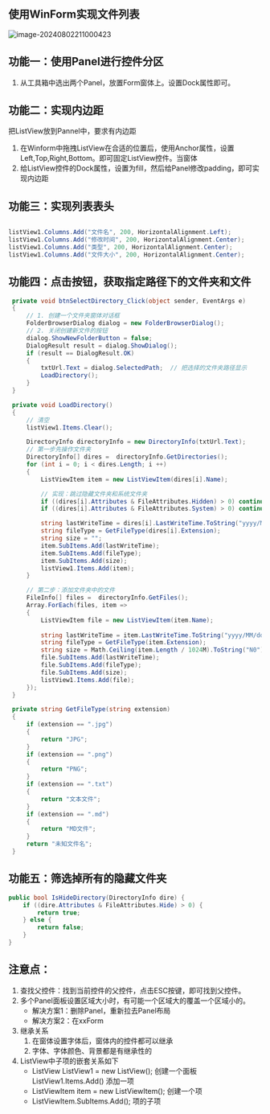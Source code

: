 ## 使用WinForm实现文件列表

![image-20240802211000423](C:\Users\HP\AppData\Roaming\Typora\typora-user-images\image-20240802211000423.png)

## 功能一：使用Panel进行控件分区

1. 从工具箱中选出两个Panel，放置Form窗体上。设置Dock属性即可。

## 功能二：实现内边距

把ListView放到Pannel中，要求有内边距

1. 在Winform中拖拽ListView在合适的位置后，使用Anchor属性，设置Left,Top,Right,Bottom。即可固定ListView控件。当窗体
2. 给ListView控件的Dock属性，设置为fill，然后给Panel修改padding，即可实现内边距

## 功能三：实现列表表头

```c#

listView1.Columns.Add("文件名", 200, HorizontalAlignment.Left);
listView1.Columns.Add("修改时间", 200, HorizontalAlignment.Center);
listView1.Columns.Add("类型", 200, HorizontalAlignment.Center);
listView1.Columns.Add("文件大小", 200, HorizontalAlignment.Center);
```

## 功能四：点击按钮，获取指定路径下的文件夹和文件

```c#
 private void btnSelectDirectory_Click(object sender, EventArgs e)
 {
     // 1. 创建一个文件夹窗体对话框
     FolderBrowserDialog dialog = new FolderBrowserDialog();
     // 2. 关闭创建新文件的按钮
     dialog.ShowNewFolderButton = false;
     DialogResult result = dialog.ShowDialog();
     if (result == DialogResult.OK)
     {
         txtUrl.Text = dialog.SelectedPath;  // 把选择的文件夹路径显示
         LoadDirectory();
     }
 }

 private void LoadDirectory()
 {
     // 清空
     listView1.Items.Clear();

     DirectoryInfo directoryInfo = new DirectoryInfo(txtUrl.Text);
     // 第一步先操作文件夹
     DirectoryInfo[] dires =  directoryInfo.GetDirectories();
     for (int i = 0; i < dires.Length; i ++)
     {
         ListViewItem item = new ListViewItem(dires[i].Name);

         // 实现：跳过隐藏文件夹和系统文件夹 
         if ((dires[i].Attributes & FileAttributes.Hidden) > 0) continue;
         if ((dires[i].Attributes & FileAttributes.System) > 0) continue;

         string lastWriteTime = dires[i].LastWriteTime.ToString("yyyy/MM/dd hh:mm");
         string fileType = GetFileType(dires[i].Extension);
         string size = "";
         item.SubItems.Add(lastWriteTime);
         item.SubItems.Add(fileType);
         item.SubItems.Add(size);
         listView1.Items.Add(item);
     }

     // 第二步：添加文件夹中的文件
     FileInfo[] files =  directoryInfo.GetFiles();
     Array.ForEach(files, item =>
     {
         ListViewItem file = new ListViewItem(item.Name);
         
         string lastWriteTime = item.LastWriteTime.ToString("yyyy/MM/dd hh:mm");
         string fileType = GetFileType(item.Extension);
         string size = Math.Ceiling(item.Length / 1024M).ToString("N0") + " KB";
         file.SubItems.Add(lastWriteTime);
         file.SubItems.Add(fileType);
         file.SubItems.Add(size);
         listView1.Items.Add(file);
     });
 }

 private string GetFileType(string extension)
 {
     if (extension == ".jpg")
     {
         return "JPG";
     } 
     if (extension == ".png")
     {
         return "PNG";
     } 
     if (extension == ".txt")
     {
         return "文本文件";
     } 
     if (extension == ".md")
     {
         return "MD文件";
     }
     return "未知文件名";
 }
```



## 功能五：筛选掉所有的隐藏文件夹

```c#	
public bool IsHideDirectory(DirectoryInfo dire) {
    if ((dire.Attributes & FileAttributes.Hide) > 0) {
        return true;
    } else {
        return false;
    }
}
```

## 注意点：

1. 查找父控件：找到当前控件的父控件，点击ESC按键，即可找到父控件。
2. 多个Panel面板设置区域大小时，有可能一个区域大的覆盖一个区域小的。
   + 解决方案1：删除Panel，重新拉去Panel布局
   + 解决方案2：在xxForm
3. 继承关系
   1. 在窗体设置字体后，窗体内的控件都可以继承
   2. 字体、字体颜色、背景都是有继承性的
4. ListView中子项的嵌套关系如下
   + ListView ListView1 = new ListView(); 创建一个面板        ListView1.Items.Add() 添加一项
   + ListViewItem item = new ListViewItem();  创建一个项   
   + ListViewItem.SubItems.Add(); 项的子项





